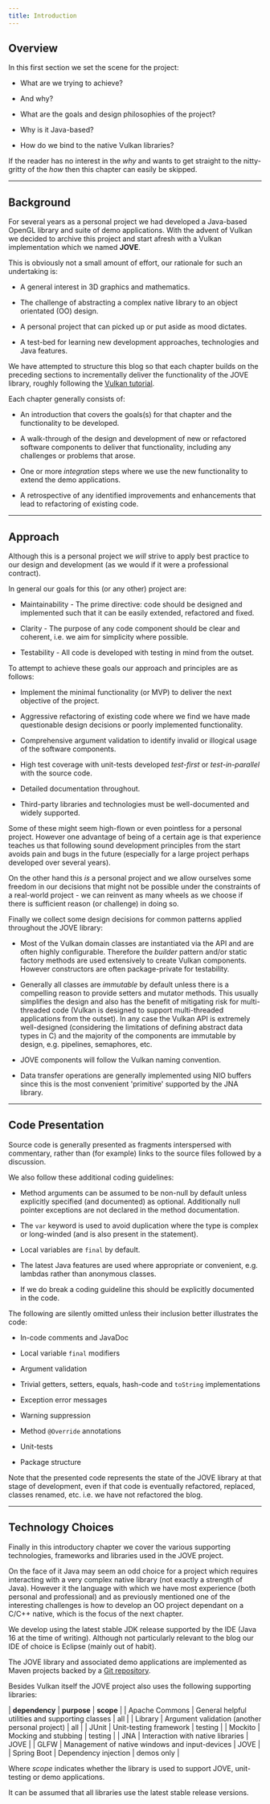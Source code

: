 ```yaml
---
title: Introduction
---
```


## Overview

In this first section we set the scene for the project:

* What are we trying to achieve?

* And why?

* What are the goals and design philosophies of the project?

* Why is it Java-based?

* How do we bind to the native Vulkan libraries?

If the reader has no interest in the _why_ and wants to get straight to the nitty-gritty of the _how_ then this chapter can easily be skipped.

---

## Background

For several years as a personal project we had developed a Java-based OpenGL library and suite of demo applications.  With the advent of Vulkan we decided to archive this project and start afresh with a Vulkan implementation which we named __JOVE__.

This is obviously not a small amount of effort, our rationale for such an undertaking is:

* A general interest in 3D graphics and mathematics.

* The challenge of abstracting a complex native library to an object orientated (OO) design.

* A personal project that can picked up or put aside as mood dictates.

* A test-bed for learning new development approaches, technologies and Java features.

We have attempted to structure this blog so that each chapter builds on the preceding sections to incrementally deliver the functionality of the JOVE library, roughly following the [Vulkan tutorial](https://vulkan-tutorial.com/).

Each chapter generally consists of:

* An introduction that covers the goals(s) for that chapter and the functionality to be developed.

* A walk-through of the design and development of new or refactored software components to deliver that functionality, including any challenges or problems that arose.

* One or more _integration_ steps where we use the new functionality to extend the demo applications.

* A retrospective of any identified improvements and enhancements that lead to refactoring of existing code.

---

## Approach

Although this is a personal project we _will_ strive to apply best practice to our design and development (as we would if it were a professional contract).

In general our goals for this (or any other) project are:

* Maintainability - The prime directive: code should be designed and implemented such that it can be easily extended, refactored and fixed.

* Clarity - The purpose of any code component should be clear and coherent, i.e. we aim for simplicity where possible.

* Testability - All code is developed with testing in mind from the outset.

To attempt to achieve these goals our approach and principles are as follows:

* Implement the minimal functionality (or MVP) to deliver the next objective of the project.

* Aggressive refactoring of existing code where we find we have made questionable design decisions or poorly implemented functionality.

* Comprehensive argument validation to identify invalid or illogical usage of the software components.

* High test coverage with unit-tests developed _test-first_ or _test-in-parallel_ with the source code.

* Detailed documentation throughout.

* Third-party libraries and technologies must be well-documented and widely supported.

Some of these might seem high-flown or even pointless for a personal project.  However one advantage of being of a certain age is that experience teaches us that following sound development principles from the start avoids pain and bugs in the future (especially for a large project perhaps developed over several years).

On the other hand this _is_ a personal project and we allow ourselves some freedom in our decisions that might not be possible under the constraints of a real-world project - we can reinvent as many wheels as we choose if there is sufficient reason (or challenge) in doing so.

Finally we collect some design decisions for common patterns applied throughout the JOVE library:

* Most of the Vulkan domain classes are instantiated via the API and are often highly configurable.  Therefore the _builder_ pattern and/or static factory methods are used extensively to create Vulkan components.  However constructors are often package-private for testability.

* Generally all classes are _immutable_ by default unless there is a compelling reason to provide setters and mutator methods.  This usually simplifies the design and also has the benefit of mitigating risk for multi-threaded code (Vulkan is designed to support multi-threaded applications from the outset).  In any case the Vulkan API is extremely well-designed (considering the limitations of defining abstract data types in C) and the majority of the components are immutable by design, e.g. pipelines, semaphores, etc.

* JOVE components will follow the Vulkan naming convention.

* Data transfer operations are generally implemented using NIO buffers since this is the most convenient 'primitive' supported by the JNA library.

---

## Code Presentation

Source code is generally presented as fragments interspersed with commentary, rather than (for example) links to the source files followed by a discussion.

We also follow these additional coding guidelines:

* Method arguments can be assumed to be non-null by default unless explicitly specified (and documented) as optional.  Additionally null pointer exceptions are not declared in the method documentation.

* The `var` keyword is used to avoid duplication where the type is complex or long-winded (and is also present in the statement).

* Local variables are `final` by default.

* The latest Java features are used where appropriate or convenient, e.g. lambdas rather than anonymous classes.

* If we do break a coding guideline this should be explicitly documented in the code.

The following are silently omitted unless their inclusion better illustrates the code:

* In-code comments and JavaDoc

* Local variable `final` modifiers

* Argument validation

* Trivial getters, setters, equals, hash-code and `toString` implementations

* Exception error messages

* Warning suppression

* Method `@Override` annotations

* Unit-tests

* Package structure

Note that the presented code represents the state of the JOVE library at that stage of development, even if that code is eventually refactored, replaced, classes renamed, etc.  i.e. we have not refactored the blog.

---

## Technology Choices

Finally in this introductory chapter we cover the various supporting technologies, frameworks and libraries used in the JOVE project.

On the face of it Java may seem an odd choice for a project which requires interacting with a very complex native library (not exactly a strength of Java).  However it the language with which we have most experience (both personal and professional) and as previously mentioned one of the interesting challenges is how to develop an OO project dependant on a C/C++ native, which is the focus of the next chapter.

We develop using the latest stable JDK release supported by the IDE (Java 16 at the time of writing).  Although not particularly relevant to the blog our IDE of choice is Eclipse (mainly out of habit).

The JOVE library and associated demo applications are implemented as Maven projects backed by a [Git repository](https://github.com/stridecolossus/JOVE).

Besides Vulkan itself the JOVE project also uses the following supporting libraries:

| __dependency__ | __purpose__ |  __scope__ |
| Apache Commons        | General helpful utilities and supporting classes | all |
| Library               | Argument validation (another personal project) | all |
| JUnit                 | Unit-testing framework | testing |
| Mockito               | Mocking and stubbing | testing |
| JNA                   | Interaction with native libraries | JOVE |
| GLFW                  | Management of native windows and input-devices | JOVE |
| Spring Boot           | Dependency injection | demos only |

Where _scope_ indicates whether the library is used to support JOVE, unit-testing or demo applications.

It can be assumed that all libraries use the latest stable release versions.

